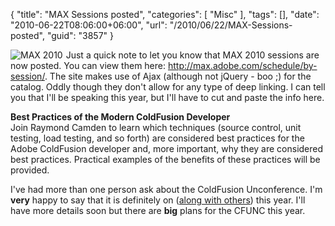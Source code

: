 {
	"title": "MAX Sessions posted",
	"categories": [
		"Misc"
	],
	"tags": [],
	"date": "2010-06-22T08:06:00+06:00",
	"url": "/2010/06/22/MAX-Sessions-posted",
	"guid": "3857"
}

<img src="http://static.raymondcamden.com/images/cfjedi/maxsmall.png" align="left" style="margin-right: 5px" title="MAX 2010" /> Just a quick note to let you know that MAX 2010 sessions are now posted. You can view them here: <a href="http://max.adobe.com/schedule/by-session/">http://max.adobe.com/schedule/by-session/</a>. The site makes use of Ajax (although not jQuery - boo ;) for the catalog. Oddly though they don't allow for any type of deep linking. I can tell you that I'll be speaking this year, but I'll have to cut and paste the info here.

<b>Best Practices of the Modern ColdFusion Developer</b><br/>
Join Raymond Camden to learn which techniques (source control, unit testing, load testing, and so forth) are considered best practices for the Adobe ColdFusion developer and, more important, why they are considered best practices. Practical examples of the benefits of these practices will be provided.

I've had more than one person ask about the ColdFusion Unconference. I'm <b>very</b> happy to say that it is definitely on (<a href="http://max.adobe.com/sessions/discussions/">along with others</a>) this year. I'll have more details soon but there are <b>big</b> plans for the CFUNC this year.